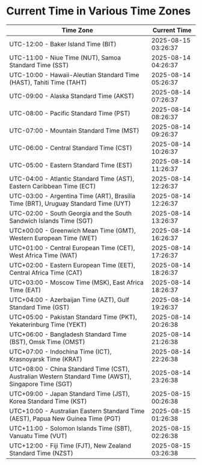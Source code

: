# Current Time in Various Time Zones

| Time Zone | Current Time |
|-----------|--------------|
| UTC-12:00 - Baker Island Time (BIT) | 2025-08-15 03:26:37 |
| UTC-11:00 - Niue Time (NUT), Samoa Standard Time (SST) | 2025-08-14 04:26:37 |
| UTC-10:00 - Hawaii-Aleutian Standard Time (HAST), Tahiti Time (TAHT) | 2025-08-14 05:26:37 |
| UTC-09:00 - Alaska Standard Time (AKST) | 2025-08-14 07:26:37 |
| UTC-08:00 - Pacific Standard Time (PST) | 2025-08-14 08:26:37 |
| UTC-07:00 - Mountain Standard Time (MST) | 2025-08-14 09:26:37 |
| UTC-06:00 - Central Standard Time (CST) | 2025-08-14 10:26:37 |
| UTC-05:00 - Eastern Standard Time (EST) | 2025-08-14 11:26:37 |
| UTC-04:00 - Atlantic Standard Time (AST), Eastern Caribbean Time (ECT) | 2025-08-14 12:26:37 |
| UTC-03:00 - Argentina Time (ART), Brasília Time (BRT), Uruguay Standard Time (UYT) | 2025-08-14 12:26:37 |
| UTC-02:00 - South Georgia and the South Sandwich Islands Time (SGT) | 2025-08-14 13:26:37 |
| UTC±00:00 - Greenwich Mean Time (GMT), Western European Time (WET) | 2025-08-14 16:26:37 |
| UTC+01:00 - Central European Time (CET), West Africa Time (WAT) | 2025-08-14 17:26:37 |
| UTC+02:00 - Eastern European Time (EET), Central Africa Time (CAT) | 2025-08-14 18:26:37 |
| UTC+03:00 - Moscow Time (MSK), East Africa Time (EAT) | 2025-08-14 18:26:37 |
| UTC+04:00 - Azerbaijan Time (AZT), Gulf Standard Time (GST) | 2025-08-14 19:26:37 |
| UTC+05:00 - Pakistan Standard Time (PKT), Yekaterinburg Time (YEKT) | 2025-08-14 20:26:38 |
| UTC+06:00 - Bangladesh Standard Time (BST), Omsk Time (OMST) | 2025-08-14 21:26:38 |
| UTC+07:00 - Indochina Time (ICT), Krasnoyarsk Time (KRAT) | 2025-08-14 22:26:38 |
| UTC+08:00 - China Standard Time (CST), Australian Western Standard Time (AWST), Singapore Time (SGT) | 2025-08-14 23:26:38 |
| UTC+09:00 - Japan Standard Time (JST), Korea Standard Time (KST) | 2025-08-15 00:26:38 |
| UTC+10:00 - Australian Eastern Standard Time (AEST), Papua New Guinea Time (PGT) | 2025-08-15 01:26:38 |
| UTC+11:00 - Solomon Islands Time (SBT), Vanuatu Time (VUT) | 2025-08-15 02:26:38 |
| UTC+12:00 - Fiji Time (FJT), New Zealand Standard Time (NZST) | 2025-08-15 03:26:38 |
